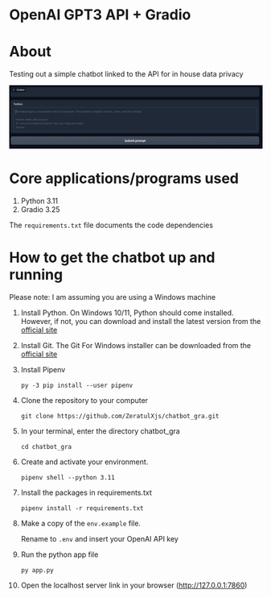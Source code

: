 # OpenAI GPT3 API + Gradio

# About
Testing out a simple chatbot linked to the API for in house data privacy

![Chatbot screenshot](https://github.com/ZeratulXjs/chatbot_gra/blob/master/chatbot.png?raw=true)

# Core applications/programs used 
1. Python 3.11
2. Gradio 3.25

The `requirements.txt` file documents the code dependencies

# How to get the chatbot up and running
Please note: I am assuming you are using a Windows machine

1. Install Python.
    On Windows 10/11, Python should come installed. 
    However, if not, you can download and install the latest version from the [official site](https://www.python.org/downloads/windows/)  
    
2. Install Git.
    The Git For Windows installer can be downloaded from the [official site](https://git-scm.com/download/win)
    
3. Install Pipenv

    ```
    py -3 pip install --user pipenv
    ```

4. Clone the repository to your computer

    ```
    git clone https://github.com/ZeratulXjs/chatbot_gra.git
    ```
5. In your terminal, enter the directory chatbot_gra

    ```
    cd chatbot_gra
    ```
6. Create and activate your environment. 

    ```
    pipenv shell --python 3.11
    ```
7. Install the packages in requirements.txt

    ``` 
    pipenv install -r requirements.txt 
    ```

8. Make a copy of the ```env.example``` file. 

    Rename to ```.env``` and insert your OpenAI API key

9. Run the python app file

    ```
    py app.py 
    ```
  
10. Open the localhost server link in your browser 
    (http://127.0.0.1:7860)



